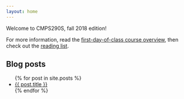 ```yaml
---
layout: home
---
```


Welcome to CMPS290S, fall 2018 edition!

For more information, read the [first-day-of-class course overview](course-overview.html), then check out the [reading list](readings.html).

## Blog posts

<ul>
  {% for post in site.posts %}
    <li>
      <a href="{{ post.url | prepend:site.baseurl }}">{{ post.title }}</a>
    </li>
  {% endfor %}
</ul>

